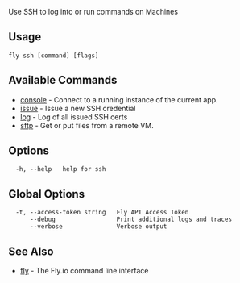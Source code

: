 Use SSH to log into or run commands on Machines

## Usage
~~~
fly ssh [command] [flags]
~~~

## Available Commands
* [console](/docs/flyctl/ssh-console/)	 - Connect to a running instance of the current app.
* [issue](/docs/flyctl/ssh-issue/)	 - Issue a new SSH credential
* [log](/docs/flyctl/ssh-log/)	 - Log of all issued SSH certs
* [sftp](/docs/flyctl/ssh-sftp/)	 - Get or put files from a remote VM.

## Options

~~~
  -h, --help   help for ssh
~~~

## Global Options

~~~
  -t, --access-token string   Fly API Access Token
      --debug                 Print additional logs and traces
      --verbose               Verbose output
~~~

## See Also

* [fly](/docs/flyctl/help/)	 - The Fly.io command line interface

